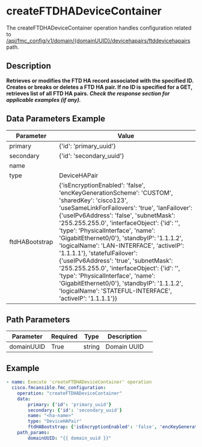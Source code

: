 # createFTDHADeviceContainer

The createFTDHADeviceContainer operation handles configuration related to [/api/fmc_config/v1/domain/{domainUUID}/devicehapairs/ftddevicehapairs](/paths//api/fmc_config/v1/domain/{domain_uuid}/devicehapairs/ftddevicehapairs.md) path.&nbsp;
## Description
**Retrieves or modifies the FTD HA record associated with the specified ID. Creates or breaks or deletes a FTD HA pair. If no ID is specified for a GET, retrieves list of all FTD HA pairs. _Check the response section for applicable examples (if any)._**

## Data Parameters Example
| Parameter | Value |
| --------- | -------- |
| primary | {'id': 'primary_uuid'} |
| secondary | {'id': 'secondary_uuid'} |
| name | <ha-name> |
| type | DeviceHAPair |
| ftdHABootstrap | {'isEncryptionEnabled': 'false', 'encKeyGenerationScheme': 'CUSTOM', 'sharedKey': 'cisco123', 'useSameLinkForFailovers': 'true', 'lanFailover': {'useIPv6Address': 'false', 'subnetMask': '255.255.255.0', 'interfaceObject': {'id': '<uuid>', 'type': 'PhysicalInterface', 'name': 'GigabitEthernet0/0'}, 'standbyIP': '1.1.1.2', 'logicalName': 'LAN-INTERFACE', 'activeIP': '1.1.1.1'}, 'statefulFailover': {'useIPv6Address': 'true', 'subnetMask': '255.255.255.0', 'interfaceObject': {'id': '<uuid>', 'type': 'PhysicalInterface', 'name': 'GigabitEthernet0/0'}, 'standbyIP': '1.1.1.2', 'logicalName': 'STATEFUL-INTERFACE', 'activeIP': '1.1.1.1'}} |

## Path Parameters
| Parameter | Required | Type | Description |
| --------- | -------- | ---- | ----------- |
| domainUUID | True | string <td colspan=3> Domain UUID |

## Example
```yaml
- name: Execute 'createFTDHADeviceContainer' operation
  cisco.fmcansible.fmc_configuration:
    operation: "createFTDHADeviceContainer"
    data:
        primary: {'id': 'primary_uuid'}
        secondary: {'id': 'secondary_uuid'}
        name: "<ha-name>"
        type: "DeviceHAPair"
        ftdHABootstrap: {'isEncryptionEnabled': 'false', 'encKeyGenerationScheme': 'CUSTOM', 'sharedKey': 'cisco123', 'useSameLinkForFailovers': 'true', 'lanFailover': {'useIPv6Address': 'false', 'subnetMask': '255.255.255.0', 'interfaceObject': {'id': '<uuid>', 'type': 'PhysicalInterface', 'name': 'GigabitEthernet0/0'}, 'standbyIP': '1.1.1.2', 'logicalName': 'LAN-INTERFACE', 'activeIP': '1.1.1.1'}, 'statefulFailover': {'useIPv6Address': 'true', 'subnetMask': '255.255.255.0', 'interfaceObject': {'id': '<uuid>', 'type': 'PhysicalInterface', 'name': 'GigabitEthernet0/0'}, 'standbyIP': '1.1.1.2', 'logicalName': 'STATEFUL-INTERFACE', 'activeIP': '1.1.1.1'}}
    path_params:
        domainUUID: "{{ domain_uuid }}"

```